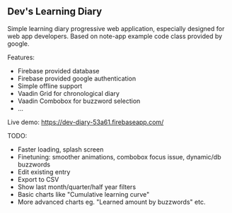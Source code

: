 Dev's Learning Diary
--------------------

Simple learning diary progressive web application, especially designed for web app developers. Based on note-app example code class provided by google.

Features:
 * Firebase provided database
 * Firebase provided google authentication
 * Simple offline support
 * Vaadin Grid for chronological diary
 * Vaadin Combobox for buzzword selection
 * ...

Live demo: https://dev-diary-53a61.firebaseapp.com/

TODO:
 * Faster loading, splash screen
 * Finetuning: smoother animations, combobox focus issue, dynamic/db buzzwords
 * Edit existing entry
 * Export to CSV
 * Show last month/quarter/half year filters
 * Basic charts like "Cumulative learning curve"
 * More advanced charts eg. "Learned amount by buzzwords" etc.
